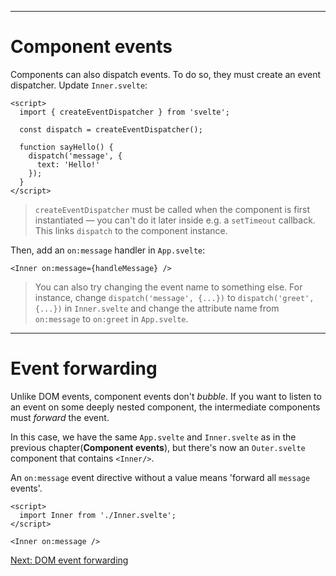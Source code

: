 ------
# **Component events**
Components can also dispatch events. To do so, they must create an event dispatcher. Update <code data-file="src/routes/part1/events/component-events/Inner.svelte">Inner.svelte</code>:
```svelte title="src/routes/part1/events/component-events/Inner.svelte" {2} /const dispatch = createEventDispatcher();/
<script>
  import { createEventDispatcher } from 'svelte';

  const dispatch = createEventDispatcher();

  function sayHello() {
    dispatch('message', {
      text: 'Hello!'
    });
  }
</script>
```
> `createEventDispatcher` must be called when the component is first instantiated — you can't do it later inside e.g. a `setTimeout` callback. This links `dispatch` to the component instance.

Then, add an `on:message` handler in <code data-file="src/routes/part1/events/component-events/+page.svelte">App.svelte</code>:
```svelte title="src/routes/part1/events/component-events/+page.svelte" /on:message={handleMessage}/
<Inner on:message={handleMessage} />
```
> You can also try changing the event name to something else. For instance, change `dispatch('message', {...})` to `dispatch('greet', {...})` in <code data-file="src/routes/part1/events/component-events/Inner.svelte">Inner.svelte</code> and change the attribute name from `on:message` to `on:greet` in <code data-file="src/routes/part1/events/component-events/+page.svelte">App.svelte</code>.

------
# **Event forwarding**
Unlike DOM events, component events don't _bubble_. If you want to listen to an event on some deeply nested component, the intermediate components must _forward_ the event.

In this case, we have the same <code data-file="src/routes/part1/events/component-events/+page.svelte">App.svelte</code> and <code data-file="src/routes/part1/events/component-events/Inner.svelte">Inner.svelte</code> as in the previous chapter(**Component events**), but there's now an <code data-file="src/routes/part1/events/component-events/Outer.svelte">Outer.svelte</code> component that contains `<Inner/>`.

An `on:message` event directive without a value means 'forward all `message` events'.
```svelte title="src/routes/part1/events/component-events/Outer.svelte" /on:message/
<script>
  import Inner from './Inner.svelte';
</script>

<Inner on:message />
```

[Next: DOM event forwarding](/part1/events/dom-event-forwarding)
